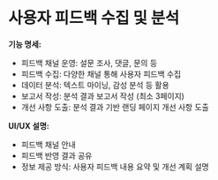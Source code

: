 # 사용자 피드백 수집 및 분석

<p><b>기능 명세:</b></p><ul><li>피드백 채널 운영: 설문 조사, 댓글, 문의 등</li><li>피드백 수집: 다양한 채널 통해 사용자 피드백 수집</li><li>데이터 분석: 텍스트 마이닝, 감성 분석 등 활용</li><li>보고서 작성: 분석 결과 보고서 작성 (최소 3페이지)</li><li>개선 사항 도출: 분석 결과 기반 랜딩 페이지 개선 사항 도출</li></ul><p><b>UI/UX 설명:</b></p><ul><li>피드백 채널 안내</li><li>피드백 반영 결과 공유</li><li>정보 제공 방식: 사용자 피드백 내용 요약 및 개선 계획 설명</li></ul>